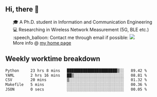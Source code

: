 <h2 > Hi, there 👋 </h3>

<div >
 <ul>
 🎓 A Ph.D. student in Information and Communication Engineering <br>
 💻 Researching in Wireless Network Measurement (5G, BLE etc.)<br>
 :speech_balloon: Contact me through email if possible: <a href="mailto:ethanjia@sjtu.edu.cn"><img src="https://img.shields.io/badge/-ethanjia@sjtu.edu.cn-c14438?style=plastic&logo=Gmail&logoColor=white&link=mailto:mailto:ethanjia@sjtu.edu.cn"></a> <br>
  More info @ <a href="https://haifengjia.github.io">my home page</a>
 </ul>
</div>

<h2 >
Weekly worktime breakdown
</h1>


<!--START_SECTION:waka-->

```txt
Python     23 hrs 8 mins   ██████████████████████▒░░   89.42 %
YAML       2 hrs 16 mins   ██▒░░░░░░░░░░░░░░░░░░░░░░   08.81 %
CSV        20 mins         ▒░░░░░░░░░░░░░░░░░░░░░░░░   01.32 %
Makefile   5 mins          ░░░░░░░░░░░░░░░░░░░░░░░░░   00.36 %
JSON       0 secs          ░░░░░░░░░░░░░░░░░░░░░░░░░   00.05 %
```

<!--END_SECTION:waka-->


